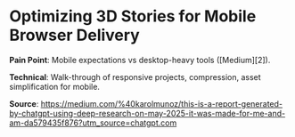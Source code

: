 # Optimizing 3D Stories for Mobile Browser Delivery

**Pain Point**: Mobile expectations vs desktop-heavy tools ([Medium][2]).

**Technical**: Walk-through of responsive projects, compression, asset simplification for mobile.

**Source**: https://medium.com/%40karolmunoz/this-is-a-report-generated-by-chatgpt-using-deep-research-on-may-2025-it-was-made-for-me-and-am-da579435f876?utm_source=chatgpt.com
